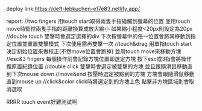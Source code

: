 deploy link:https://deft-lebkuchen-e17e83.netlify.app/

report:
//two fingers
    用touch start取得兩隻手指碰觸到螢幕的位置
    並用touch move時監控兩隻手指的距離換算成放大縮小
    如果縮小程度<20px則設定為20px
//double touch
    雙擊時會選定選擇的div
    下次按螢幕中的任一位置會將其移動到指定位置並重置雙擊模式
    下次使用需再雙擊一次
//touch&drag
    用單指touch start決定初始位置來做校正(不然move位置會跑掉)
    並用touch move來移動方塊
//esc&3 fingers
    每個操作前會記錄方塊位置即選定方塊
    按下esc或3指會將操作復原置紀錄位置
//double click
    雙擊時會選定被雙擊的方塊
    並且跟隨滑鼠移動直到下次mouse down
//move&end
    按壓時選定被點到的方塊
    方塊會跟隨滑鼠移動
    直到mouse up
//click&color
    click時將選定到的方塊上色
    點擊非方塊區域則會取消選取


RRRR touch event好難測試啊